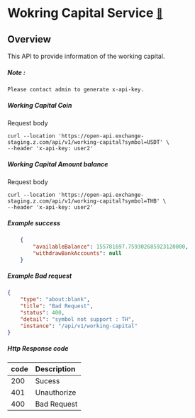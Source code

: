 # Wokring Capital Service  <span style="font-size: 0.8em;">[🚀](../Readme.md#software-development-api-documents)</span>

## Overview
This API to provide information of the working capital.

##### Note :
    Please contact admin to generate x-api-key.

##### Working Capital Coin
Request body
``` curl
curl --location 'https://open-api.exchange-staging.z.com/api/v1/working-capital?symbol=USDT' \
--header 'x-api-key: user2'
```

##### Working Capital Amount balance
Request body
``` curl
curl --location 'https://open-api.exchange-staging.z.com/api/v1/working-capital?symbol=THB' \
--header 'x-api-key: user2'
```

##### Example success
``` json
    {
        "availableBalance": 155781697.759302685923120000,
        "withdrawBankAccounts": null
    }
```

##### Example Bad request
``` json
{
    "type": "about:blank",
    "title": "Bad Request",
    "status": 400,
    "detail": "symbol not support : TH",
    "instance": "/api/v1/working-capital"
}
```

##### Http Response code
| code | Description |
| :------ | :------- |
| 200   |   Sucess |
| 401 | Unauthorize |
| 400 | Bad Request |